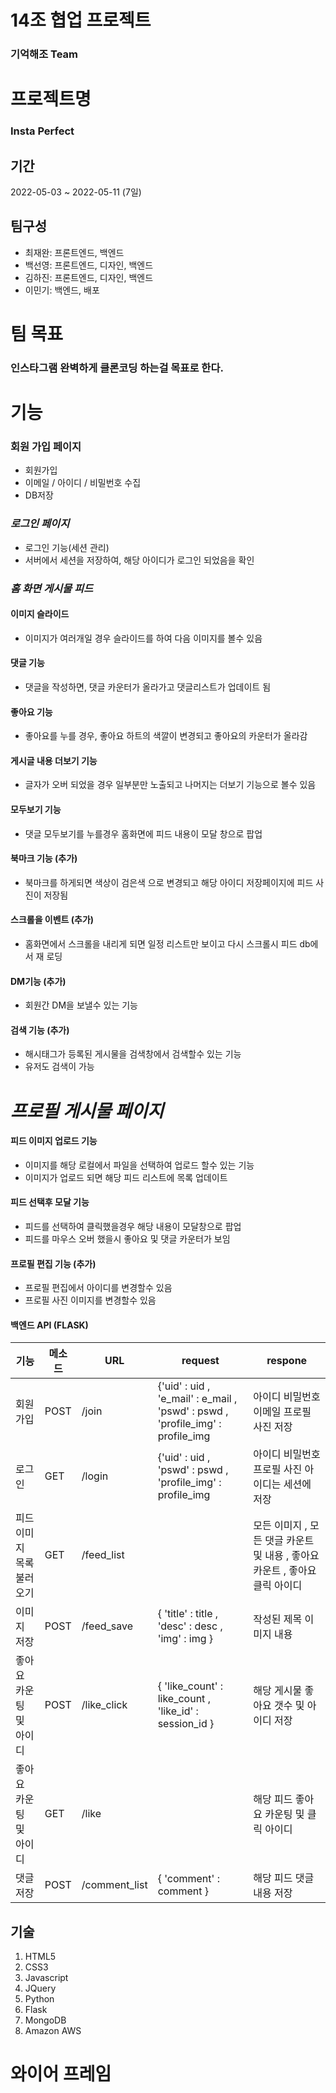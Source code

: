 # 14조 협업 프로젝트

### 기억해조 Team

# 프로젝트명

### Insta Perfect

## 기간

2022-05-03 ~ 2022-05-11 (7일)

## 팀구성

* 최재완: 프론트엔드, 백엔드
* 백선영: 프론트엔드, 디자인, 백엔드
* 김하진: 프론트엔드, 디자인, 백엔드
* 이민기: 백엔드, 배포

# 팀 목표

### 인스타그램 완벽하게 클론코딩 하는걸 목표로 한다. 

# 기능

### **회원 가입 페이지**

* 회원가입
* 이메일 / 아이디 / 비밀번호 수집
* DB저장

### _**로그인 페이지**_

* 로그인 기능(세션 관리)
* 서버에서 세션을 저장하여, 해당 아이디가 로그인 되었음을 확인

### _홈 화면 게시물 피드_

#### 이미지 슬라이드
* 이미지가 여러개일 경우 슬라이드를 하여 다음 이미지를 볼수 있음

#### 댓글 기능
* 댓글을 작성하면, 댓글 카운터가 올라가고 댓글리스트가 업데이트 됨

#### 좋아요 기능
* 좋아요를 누를 경우, 좋아요 하트의 색깔이 변경되고 좋아요의 카운터가 올라감

#### 게시글 내용 더보기 기능
* 글자가 오버 되었을 경우 일부분만 노출되고 나머지는 더보기 기능으로 볼수 있음

#### 모두보기 기능
* 댓글 모두보기를 누를경우 홈화면에 피드 내용이 모달 창으로 팝업

#### 북마크 기능 (추가)
* 북마크를 하게되면 색상이 검은색 으로 변경되고 해당 아이디 저장페이지에 피드 사진이 저장됨

#### 스크롤을 이벤트 (추가)
* 홈화면에서 스크롤을 내리게 되면 일정 리스트만 보이고 다시 스크롤시 피드 db에서 재 로딩

#### DM기능 (추가)
* 회원간 DM을 보낼수 있는 기능

#### 검색 기능 (추가)
* 해시태그가 등록된 게시물을 검색창에서 검색할수 있는 기능
* 유저도 검색이 가능


# _프로필 게시물 페이지_

#### 피드 이미지 업로드 기능
* 이미지를 해당 로컬에서 파일을 선택하여 업로드 할수 있는 기능
* 이미지가 업로드 되면 해당 피드 리스트에 목록 업데이트

#### 피드 선택후 모달 기능
* 피드를 선택하여 클릭했을경우 해당 내용이 모달창으로 팝업
* 피드를 마우스 오버 했을시 좋아요 및 댓글 카운터가 보임

#### 프로필 편집 기능 (추가)
* 프로필 편집에서 아이디를 변경할수 있음
* 프로필 사진 이미지를 변경할수 있음

#### 백엔드 API (FLASK)

| 기능  | 메소드 | URL | request | respone |
| ------------- | ------------- | ----- | ---- | ---- |
| 회원가입 | POST  | /join | {'uid' : uid , 'e_mail' : e_mail , 'pswd' : pswd , 'profile_img' : profile_img | 아이디 비밀번호 이메일 프로필 사진 저장 |
| 로그인 | GET  | /login | {'uid' : uid , 'pswd' : pswd , 'profile_img' : profile_img | 아이디 비밀번호 프로필 사진 아이디는 세션에 저장 |
| 피드 이미지 목록 불러오기  | GET  | /feed_list |  | 모든 이미지 , 모든 댓글 카운트 및 내용 , 좋아요 카운트 , 좋아요 클릭 아이디 |
| 이미지 저장  | POST  | /feed_save | { 'title' : title ,  'desc' : desc , 'img' : img } | 작성된 제목 이미지 내용 |
| 좋아요 카운팅 및 아이디 | POST  | /like_click | { 'like_count' : like_count , 'like_id' : session_id } | 해당 게시물 좋아요 갯수 및 아이디 저장 |
| 좋아요 카운팅 및 아이디 | GET  | /like | | 해당 피드 좋아요 카운팅 및 클릭 아이디  |
| 댓글 저장 | POST  | /comment_list | { 'comment' : comment } | 해당 피드 댓글 내용 저장 |

## 기술

1. HTML5
2. CSS3
3. Javascript
4. JQuery
5. Python
6. Flask
7. MongoDB
8. Amazon AWS

# 와이어 프레임
